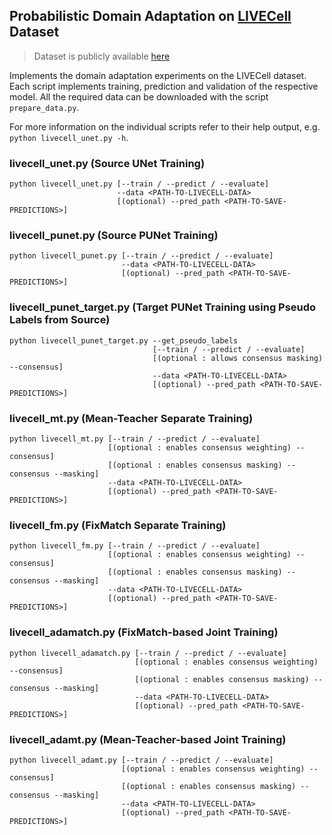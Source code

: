 ## Probabilistic Domain Adaptation on [LIVECell](https://www.nature.com/articles/s41592-021-01249-6) Dataset

> Dataset is publicly available [here](https://sartorius-research.github.io/LIVECell/)

Implements the domain adaptation experiments on the LIVECell dataset. Each script implements training, prediction and validation of the respective model.
All the required data can be downloaded with the script `prepare_data.py`.

For more information on the individual scripts refer to their help output, e.g. `python livecell_unet.py -h`.


### livecell_unet.py (Source UNet Training)
```
python livecell_unet.py [--train / --predict / --evaluate]
                        --data <PATH-TO-LIVECELL-DATA>
                        [(optional) --pred_path <PATH-TO-SAVE-PREDICTIONS>]
```

### livecell_punet.py (Source PUNet Training)
```
python livecell_punet.py [--train / --predict / --evaluate]
                         --data <PATH-TO-LIVECELL-DATA>
                         [(optional) --pred_path <PATH-TO-SAVE-PREDICTIONS>]
```

### livecell_punet_target.py (Target PUNet Training using Pseudo Labels from Source)
```
python livecell_punet_target.py --get_pseudo_labels
                                [--train / --predict / --evaluate]
                                [(optional : allows consensus masking) --consensus]
                                --data <PATH-TO-LIVECELL-DATA>
                                [(optional) --pred_path <PATH-TO-SAVE-PREDICTIONS>]
```

### livecell_mt.py (Mean-Teacher Separate Training)
```
python livecell_mt.py [--train / --predict / --evaluate]
                      [(optional : enables consensus weighting) --consensus]
                      [(optional : enables consensus masking) --consensus --masking]
                      --data <PATH-TO-LIVECELL-DATA>
                      [(optional) --pred_path <PATH-TO-SAVE-PREDICTIONS>]
```


### livecell_fm.py (FixMatch Separate Training)
```
python livecell_fm.py [--train / --predict / --evaluate]
                      [(optional : enables consensus weighting) --consensus]
                      [(optional : enables consensus masking) --consensus --masking]
                      --data <PATH-TO-LIVECELL-DATA>
                      [(optional) --pred_path <PATH-TO-SAVE-PREDICTIONS>]
```


### livecell_adamatch.py (FixMatch-based Joint Training)
```
python livecell_adamatch.py [--train / --predict / --evaluate]
                            [(optional : enables consensus weighting) --consensus]
                            [(optional : enables consensus masking) --consensus --masking]
                            --data <PATH-TO-LIVECELL-DATA>
                            [(optional) --pred_path <PATH-TO-SAVE-PREDICTIONS>]
```

### livecell_adamt.py (Mean-Teacher-based Joint Training)
```
python livecell_adamt.py [--train / --predict / --evaluate]
                         [(optional : enables consensus weighting) --consensus]
                         [(optional : enables consensus masking) --consensus --masking]
                         --data <PATH-TO-LIVECELL-DATA>
                         [(optional) --pred_path <PATH-TO-SAVE-PREDICTIONS>]
```
